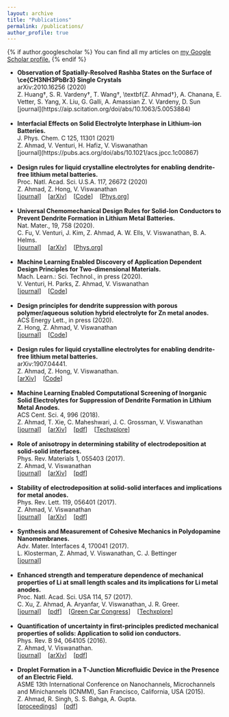 ```yaml
---
layout: archive
title: "Publications"
permalink: /publications/
author_profile: true
---
```


{% if author.googlescholar %}
  You can find all my articles on <u><a href="{{author.googlescholar}}">my Google Scholar profile</a>.</u>
{% endif %}


<ul>
<li>
<b>Observation of Spatially-Resolved Rashba States on the Surface of \ce{CH3NH3PbBr3} Single Crystals</b>
<br>arXiv:2010.16256 (2020)
<br>Z. Huang†, S. R. Vardeny†, T. Wang†, \textbf{Z. Ahmad†}, A. Chanana, E. Vetter, S. Yang, X. Liu, G. Galli, A. Amassian
Z. V. Vardeny, D. Sun
<br>[journal](https://aip.scitation.org/doi/abs/10.1063/5.0053884)
</li>
<br>
<li>
<b>Interfacial Effects on Solid Electrolyte Interphase in Lithium-ion Batteries.</b>
<br>J. Phys. Chem. C 125, 11301 (2021)
<br>Z. Ahmad, V. Venturi, H. Hafiz, V. Viswanathan
<br>[journal](https://pubs.acs.org/doi/abs/10.1021/acs.jpcc.1c00867)
</li>
<br>
<li>
<b>Design rules for liquid crystalline electrolytes for enabling dendrite-free lithium metal batteries.</b>
<br>Proc. Natl. Acad. Sci. U.S.A. 117, 26672 (2020)
<br>Z. Ahmad, Z. Hong, V. Viswanathan
<br>[<a href="https://doi.org/10.1073/pnas.2008841117">journal</a>]&nbsp;&nbsp;&nbsp;&nbsp;[<a href="https://arxiv.org/abs/1907.04441">arXiv</a>]&nbsp;&nbsp;&nbsp;&nbsp;[<a href="https://github.com/ahzeeshan/electrodep">Code</a>]&nbsp;&nbsp;&nbsp;&nbsp;[<a href="https://phys.org/news/2020-11-strength-liquid-crystals.html">Phys.org</a>]</li>
<br>
<li>
<b>Universal Chemomechanical Design Rules for Solid-Ion Conductors to Prevent Dendrite Formation in Lithium Metal Batteries.</b>
<br>Nat. Mater., 19, 758 (2020).
<br>C. Fu, V. Venturi, J. Kim, Z. Ahmad, A. W. Ells, V. Viswanathan, B. A. Helms.
<br>[<a href="https://www.nature.com/articles/s41563-020-0655-2">journal</a>]&nbsp;&nbsp;&nbsp;&nbsp;[<a href="https://arxiv.org/abs/1901.04910">arXiv</a>]&nbsp;&nbsp;&nbsp;&nbsp;[<a href="https://phys.org/news/2020-05-solid-ion-conductors-safer-batteries.html">Phys.org</a>]</li>
<br>
  <li>
<b>Machine Learning Enabled Discovery of Application Dependent Design Principles for Two-dimensional Materials.</b>
<br>Mach. Learn.: Sci. Technol., in press (2020).
<br>V. Venturi, H. Parks, Z. Ahmad, V. Viswanathan
<br>[<a href="https://iopscience.iop.org/article/10.1088/2632-2153/aba002">journal</a>]&nbsp;&nbsp;&nbsp;&nbsp;[<a href="https://github.com/victorventuri\cgcnn/tree/ioFix">Code</a>]</li>
<br>
  <li>
<b>Design principles for dendrite suppression with porous polymer/aqueous solution hybrid electrolyte for Zn metal anodes.</b>
<br>ACS Energy Lett., in press (2020).
<br>Z. Hong, Z. Ahmad, V. Viswanathan
<br>[<a href="https://pubs.acs.org/doi/abs/10.1021/acsenergylett.0c01235">journal</a>]&nbsp;&nbsp;&nbsp;&nbsp;[<a href="https://github.com/BattModels/zn_hybrid_electrolyte">Code</a>]</li>
<br>
  <li>
<b>Design rules for liquid crystalline electrolytes for enabling dendrite-free lithium metal batteries.</b>
<br>arXiv:1907.04441.
<br>Z. Ahmad, Z. Hong, V. Viswanathan.
<br>[<a href="https://arxiv.org/abs/1907.04441">arXiv</a>]&nbsp;&nbsp;&nbsp;&nbsp;[<a href="https://github.com/ahzeeshan/electrodep">Code</a>]</li>
<br>
  <li>
<b>Machine Learning Enabled Computational Screening of Inorganic Solid Electrolytes for Suppression of Dendrite Formation in Lithium Metal Anodes.</b>
<br>ACS Cent. Sci. 4, 996 (2018).
<br>Z. Ahmad, T. Xie, C. Maheshwari, J. C. Grossman, V. Viswanathan
<br>[<a href="https://dx.doi.org/10.1021/acscentsci.8b00229">journal</a>]&nbsp;&nbsp;&nbsp;&nbsp;[<a href="https://arxiv.org/abs/1804.04651">arXiv</a>]&nbsp;&nbsp;&nbsp;&nbsp;[<a href="https://pubs.acs.org/doi/pdf/10.1021/acscentsci.8b00229">pdf</a>]&nbsp;&nbsp;&nbsp;&nbsp;[<a href="https://techxplore.com/news/2018-12-machine-safer-batteries.html">Techxplore</a>]</li>
<br>
  <li>
<b>Role of anisotropy in determining stability of electrodeposition at solid-solid interfaces.</b>
    <br>Phys. Rev. Materials 1, 055403 (2017).
    <br>Z. Ahmad, V. Viswanathan<br>
    [<a href="https://dx.doi.org/10.1103/PhysRevMaterials.1.055403">journal</a>]&nbsp;&nbsp;&nbsp;&nbsp;[<a href="https://arxiv.org/abs/1707.00064">arXiv</a>]&nbsp;&nbsp;&nbsp;&nbsp;[<a href="files/PhysRevMaterials.1.055403.pdf">pdf</a>]</li>
<br>
  <li>
<b>Stability of electrodeposition at solid-solid interfaces and implications for metal anodes.</b>
    <br>Phys. Rev. Lett. 119, 056401 (2017).
    <br>Z. Ahmad, V. Viswanathan<br>
    [<a href="https://dx.doi.org/10.1103/PhysRevLett.119.056003">journal</a>]&nbsp;&nbsp;&nbsp;&nbsp;[<a href="https://arxiv.org/abs/1702.08406">arXiv</a>]&nbsp;&nbsp;&nbsp;&nbsp;[<a href="files/PhysRevLett.119.056003.pdf">pdf</a>]</li>
<br>
  <li>
<b>Synthesis and Measurement of Cohesive Mechanics in Polydopamine Nanomembranes.</b>
    <br>Adv. Mater. Interfaces 4, 170041 (2017).
    <br>L. Klosterman, Z. Ahmad, V. Viswanathan, C. J. Bettinger<br>
    [<a href="https://dx.doi.org/10.1002/admi.201700041">journal</a>]</li>
    <br>
  <li>
    <b>Enhanced strength and temperature dependence of mechanical properties of Li at small length scales and its implications for Li metal anodes.</b>
    <br>Proc. Natl. Acad. Sci. USA 114, 57 (2017).
    <br>C. Xu, Z. Ahmad, A. Aryanfar, V. Viswanathan, J. R. Greer.<br>
    [<a href="http://www.pnas.org/content/early/2016/12/15/1615733114.abstract">journal</a>]&nbsp;&nbsp;&nbsp;&nbsp;[<a href="files/PNAS-2016-Xu-PDF+SI.pdf">pdf</a>]&nbsp;&nbsp;&nbsp;&nbsp;[<a href="https://www.greencarcongress.com/2016/12/20161221-xu.html">Green Car Congress</a>]&nbsp;&nbsp;&nbsp;&nbsp;[<a href="https://techxplore.com/news/2016-12-batteries.html">Techxplore</a>]</li>
<br>
  <li>
    <b>Quantification of uncertainty in first-principles predicted mechanical properties of solids: Application to solid ion conductors.</b> 
    <br>Phys. Rev. B 94, 064105 (2016).
    <br>Z. Ahmad, V. Viswanathan.
    <br>[<a href="https://journals.aps.org/prb/abstract/10.1103/PhysRevB.94.064105">journal</a>]&nbsp;&nbsp;&nbsp;&nbsp;[<a href="https://arxiv.org/abs/1606.00392">arXiv</a>]&nbsp;&nbsp;&nbsp;&nbsp;[<a href="files/PhysRevB.94.064105.pdf">pdf</a>]</li>
<br>
  <li>
    <b>Droplet Formation in a T-Junction Microfluidic Device in the Presence of an Electric Field.</b>
    <br>ASME 13th International Conference on Nanochannels, Microchannels and Minichannels (ICNMM), San Francisco, California, USA (2015).
    <br>Z. Ahmad, R. Singh, S. S. Bahga, A. Gupta.
    <br>[<a href="https://proceedings.asmedigitalcollection.asme.org/proceeding.aspx?articleid=2471396">proceedings</a>]&nbsp;&nbsp;&nbsp;&nbsp;[<a href="files/InterPACKICNMM2015-48388.pdf">pdf</a>]</li>
</ul>

<!---
{% include base_path %}

{% for post in site.publications reversed %}
  {% include archive-single.html %}
{% endfor %}
-->